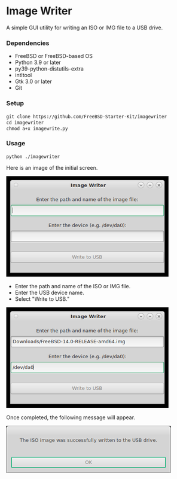 # Image Writer

A simple GUI utility for writing an ISO or IMG file to a USB drive.

### Dependencies
* FreeBSD or FreeBSD-based OS
* Python 3.9 or later
* py39-python-distutils-extra
* intltool
* Gtk 3.0 or later
* Git

### Setup
```
git clone https://github.com/FreeBSD-Starter-Kit/imagewriter
cd imagewriter
chmod a+x imagewrite.py
```

### Usage

```
python ./imagewriter
```

Here is an image of the initial screen.

![Initial screen](images/ImageWriter-1.png)

- Enter the path and name of the ISO or IMG file.
- Enter the USB device name.
- Select "Write to USB."

![Enter path to ISO image](images/ImageWriter-2.png)

Once completed, the following message will appear.

![Successfully written](images/ImageWriter-3.png)
